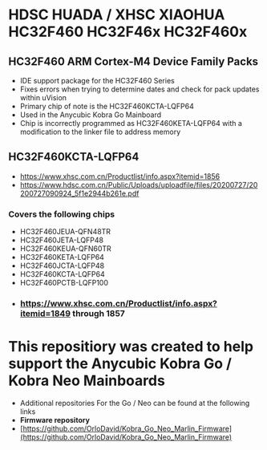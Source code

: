 # **HDSC HUADA / XHSC XIAOHUA HC32F460 HC32F46x HC32F460x** 
## **HC32F460 ARM Cortex-M4 Device Family Packs** 
+ IDE support package for the HC32F460 Series
+ Fixes errors when trying to determine dates and check for pack updates within uVision
+ Primary chip of note is the HC32F460KCTA-LQFP64
+ Used in the Anycubic Kobra Go Mainboard
+ Chip is incorrectly programmed as HC32F460KETA-LQFP64 with a modification to the linker file to address memory

## HC32F460KCTA-LQFP64
- https://www.xhsc.com.cn/Productlist/info.aspx?itemid=1856
- https://www.hdsc.com.cn/Public/Uploads/uploadfile/files/20200727/20200727090924_5f1e2944b261e.pdf

### Covers the following chips
+ HC32F460JEUA-QFN48TR
+ HC32F460JETA-LQFP48
+ HC32F460KEUA-QFN60TR
+ HC32F460KETA-LQFP64
+ HC32F460JCTA-LQFP48
+ HC32F460KCTA-LQFP64
+ HC32F460PCTB-LQFP100
+ ### https://www.xhsc.com.cn/Productlist/info.aspx?itemid=1849 **through 1857**

# **This repositiory was created to help support the Anycubic Kobra Go / Kobra Neo Mainboards**
- Additional repositories For the Go / Neo can be found at the following links
- **Firmware repository**
- [https://github.com/OrloDavid/Kobra_Go_Neo_Marlin_Firmware](https://github.com/OrloDavid/Kobra_Go_Neo_Marlin_Firmware)


